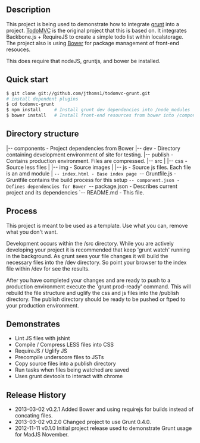 ## Description

This project is being used to demonstrate how to integrate [grunt][] into
a project. [TodoMVC][] is the original
project that this is based on.  It integrates Backbone.js + RequireJS to 
create a simple todo list within localstorage. The project also is using
[Bower][] for package management of front-end resouces.

This does require that nodeJS, gruntjs, and bower be installed.

## Quick start

```sh
$ git clone git://github.com/jthoms1/todomvc-grunt.git
# install dependent plugins
$ cd todomvc-grunt
$ npm install     # Install grunt dev dependencies into /node_modules
$ bower install   # Install front-end resources from bower into /components
```

## Directory structure
|-- components - Project dependencies from Bower
|-- dev - Directory containing development environment of site for testing.
|-- publish - Contains production environment. Files are compressed.
|-- src
|   |-- css - Source less files 
|   |-- img - Source images
|   |-- js - Source js files. Each file is an amd module
|   `-- index.html - Base index page
`-- Gruntfile.js - Gruntfile contains the build process for this setup
`-- component.json - Defines dependencies for Bower
`-- package.json - Describes current project and its dependencies
`-- README.md - This file.

## Process
This project is meant to be used as a template. Use what you can, remove what you
don't want.

Development occurs within the /src directory. While you are actively developing your project
it is recommended that keep 'grunt watch' running in the background.  As grunt sees your
file changes it will build the necessary files into the /dev directory.  So point your browser
to the index file within /dev for see the results.

After you have completed your changes and are ready to push to a production environment 
execute the 'grunt prod-ready' command.  This will rebuild the file structure and uglify 
the css and js files into the /publish directory. The publish directory should be ready to be pushed
or ftped to your production environment.

## Demonstrates

* Lint JS files with jshint
* Compile / Compress LESS files into CSS
* RequireJS / Uglify JS
* Precompile underscore files to JSTs
* Copy source files into a publish directory
* Run tasks when files being watched are saved
* Uses grunt devtools to interact with chrome

## Release History

* 2013-03-02    v0.2.1   Added Bower and using requirejs for builds instead of concating files.
* 2013-03-02    v0.2.0   Changed project to use Grunt 0.4.0.
* 2012-11-11    v0.1.0   Initial project release used to demonstrate Grunt usage for MadJS November.

[todoMVC]: http://addyosmani.github.com/todomvc
[grunt]: https://github.com/gruntjs/grunt
[bower]: https://github.com/twitter/bower